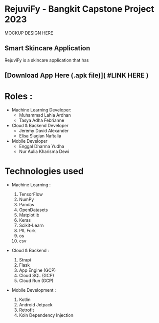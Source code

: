 # RejuviFy - Bangkit Capstone Project 2023
MOCKUP DESIGN HERE

## Smart Skincare Application <br>
RejuviFy is a skincare application that has

## [Download App Here (.apk file)]( #LINK HERE )

# Roles :
- Machine Learning Developer:
    - Muhammad Lahia Ardhan
    - Tasya Adha Febrianne
- Cloud & Backend Developer
    - Jeremy David Alexander
    - Elisa Siagian Naftalia
- Mobile Developer
    - Enggal Dharma Yudha
    - Nur Aulia Kharisma Dewi

# Technologies used 

- Machine Learning :
  1. TensorFlow
  2. NumPy
  3. Pandas
  4. OpenDatasets
  5. Matplotlib
  7. Keras
  8. Scikit-Learn
  9. PIL Fork
  10. os
  11. csv
  
- Cloud & Backend : 
  1. Strapi
  2. Flask
  3. App Engine (GCP)
  4. Cloud SQL (GCP)
  5. Cloud Run (GCP)

- Mobile Development :
  1. Kotlin
  2. Android Jetpack
  3. Retrofit
  4. Koin Dependency Injection 